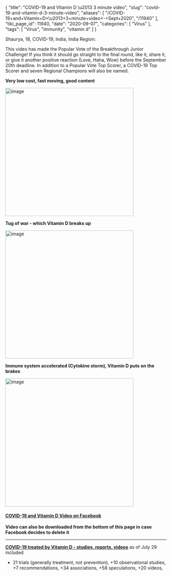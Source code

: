 {
    "title": "COVID-19 and Vitamin D \u2013 3 minute video",
    "slug": "covid-19-and-vitamin-d-3-minute-video",
    "aliases": [
        "/COVID-19+and+Vitamin+D+\u2013+3+minute+video+-+Sept+2020",
        "/11940"
    ],
    "tiki_page_id": 11940,
    "date": "2020-09-07",
    "categories": [
        "Virus"
    ],
    "tags": [
        "Virus",
        "immunity",
        "vitamin d"
    ]
}


Shaurya, 18, COVID-19, India, India Region: 

This video has made the Popular Vote of the Breakthrough Junior Challenge! If you think it should go straight to the final round, like it, share it, or give it another positive reaction (Love, Haha, Wow) before the September 20th deadline. In addition to a Popular Vote Top Scorer, a COVID-19 Top Scorer and seven Regional Champions will also be named.

 **Very low cost, fast moving, good content** 

<img src="https://d378j1rmrlek7x.cloudfront.net/attachments/jpeg/facebook-1.jpg" alt="image" width="400">

 **Tug of war - which Vitamin D breaks up** 

<img src="https://d378j1rmrlek7x.cloudfront.net/attachments/jpeg/facebook-tug-of-war.jpg" alt="image" width="400">

 **Immune system accelerated (Cytokine storm), Vitamin D puts on the brakes** 

<img src="https://d378j1rmrlek7x.cloudfront.net/attachments/jpeg/facebook-immune-system-accelerate.jpg" alt="image" width="400">

#### [COVID-19 and Vitamin D Video on Facebook](https://www.facebook.com/watch/?v=311225936774729)

 **Video can also be downloaded from the bottom of this page in case Facebook decides to delete it** 

---

 **[COVID-19 treated by Vitamin D - studies, reports, videos](/posts/covid-19-treated-by-vitamin-d-studies-reports-videos)**  as of July 29 included

   * 21 trials (generally treatment, not prevention), +10 observational studies, +7 recommendations, +34 associations, +58 speculations, +20 videos,